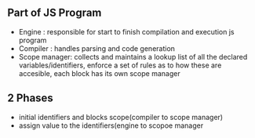 ## Part of JS Program
+ Engine : responsible for start to finish compilation and execution js program
+ Compiler : handles parsing and code generation
+ Scope manager: collects and maintains a lookup list of all the declared variables/identifiers, enforce a set of rules as to how these are accesible, each block has its own scope manager



## 2 Phases
- initial identifiers and blocks scope(compiler to scope manager)
- assign value to the identifiers(engine to scopoe manager



